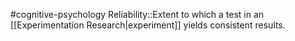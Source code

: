 #cognitive-psychology 
Reliability::Extent to which a test in an [[Experimentation Research|experiment]] yields consistent results.
<!--SR:!2024-04-15,6,250-->